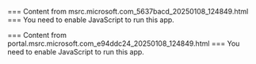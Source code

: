 === Content from msrc.microsoft.com_5637bacd_20250108_124849.html ===
You need to enable JavaScript to run this app.

=== Content from portal.msrc.microsoft.com_e94ddc24_20250108_124849.html ===
You need to enable JavaScript to run this app.
